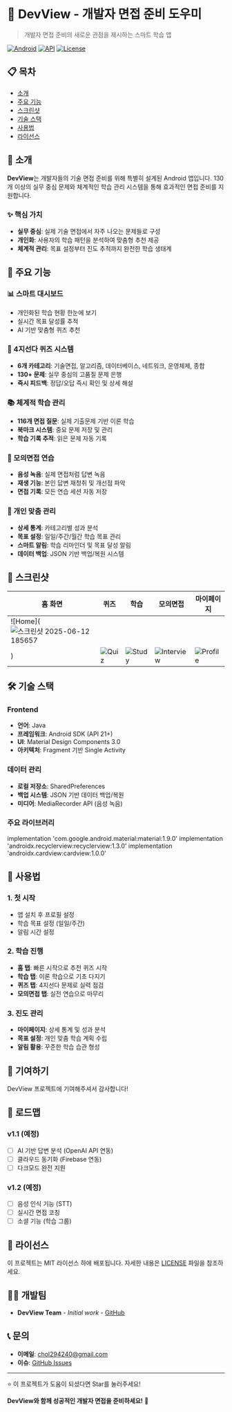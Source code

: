 # 📱 DevView - 개발자 면접 준비 도우미

> 개발자 면접 준비의 새로운 관점을 제시하는 스마트 학습 앱

[![Android](https://img.shields.io/badge/Platform-Android-green.svg)](https://android.com)
[![API](https://img.shields.io/badge/API-21%2B-brightgreen.svg?style=flat)](https://android-arsenal.com/api?level=21)
[![License](https://img.shields.io/badge/License-MIT-blue.svg)](LICENSE)

## 📋 목차
- [소개](#-소개)
- [주요 기능](#-주요-기능)
- [스크린샷](#-스크린샷)
- [기술 스택](#-기술-스택)
- [사용법](#-사용법)
- [라이선스](#-라이선스)

## 🎯 소개

**DevView**는 개발자들의 기술 면접 준비를 위해 특별히 설계된 Android 앱입니다. 
130개 이상의 실무 중심 문제와 체계적인 학습 관리 시스템을 통해 효과적인 면접 준비를 지원합니다.

### ✨ 핵심 가치
- **실무 중심**: 실제 기술 면접에서 자주 나오는 문제들로 구성
- **개인화**: 사용자의 학습 패턴을 분석하여 맞춤형 추천 제공
- **체계적 관리**: 목표 설정부터 진도 추적까지 완전한 학습 생태계

## 🚀 주요 기능

### 📊 스마트 대시보드
- 개인화된 학습 현황 한눈에 보기
- 실시간 목표 달성률 추적
- AI 기반 맞춤형 퀴즈 추천

### 📝 4지선다 퀴즈 시스템
- **6개 카테고리**: 기술면접, 알고리즘, 데이터베이스, 네트워크, 운영체제, 종합
- **130+ 문제**: 실무 중심의 고품질 문제 은행
- **즉시 피드백**: 정답/오답 즉시 확인 및 상세 해설

### 📚 체계적 학습 관리
- **116개 면접 질문**: 실제 기출문제 기반 이론 학습
- **북마크 시스템**: 중요 문제 저장 및 관리
- **학습 기록 추적**: 읽은 문제 자동 기록

### 🎤 모의면접 연습
- **음성 녹음**: 실제 면접처럼 답변 녹음
- **재생 기능**: 본인 답변 재청취 및 개선점 파악
- **면접 기록**: 모든 연습 세션 자동 저장

### 👤 개인 맞춤 관리
- **상세 통계**: 카테고리별 성과 분석
- **목표 설정**: 일일/주간/월간 학습 목표 관리
- **스마트 알림**: 학습 리마인더 및 목표 달성 알림
- **데이터 백업**: JSON 기반 백업/복원 시스템

## 📱 스크린샷

| 홈 화면 | 퀴즈 | 학습 | 모의면접 | 마이페이지 |
|---------|------|------|----------|------------|
| ![Home](![스크린샷 2025-06-12 185657](https://github.com/user-attachments/assets/c9ce47ec-8fb0-4a10-b421-f2557ca0b2dc)
) | ![Quiz](screenshots/quiz.png) | ![Study](screenshots/study.png) | ![Interview](screenshots/interview.png) | ![Profile](screenshots/profile.png) |

## 🛠️ 기술 스택

### Frontend
- **언어**: Java
- **프레임워크**: Android SDK (API 21+)
- **UI**: Material Design Components 3.0
- **아키텍처**: Fragment 기반 Single Activity

### 데이터 관리
- **로컬 저장소**: SharedPreferences
- **백업 시스템**: JSON 기반 데이터 백업/복원
- **미디어**: MediaRecorder API (음성 녹음)

### 주요 라이브러리
implementation 'com.google.android.material:material:1.9.0'
implementation 'androidx.recyclerview:recyclerview:1.3.0'
implementation 'androidx.cardview:cardview:1.0.0'

## 📖 사용법

### 1. 첫 시작
- 앱 설치 후 프로필 설정
- 학습 목표 설정 (일일/주간)
- 알림 시간 설정

### 2. 학습 진행
- **홈 탭**: 빠른 시작으로 추천 퀴즈 시작
- **학습 탭**: 이론 학습으로 기초 다지기
- **퀴즈 탭**: 4지선다 문제로 실력 점검
- **모의면접 탭**: 실전 연습으로 마무리

### 3. 진도 관리
- **마이페이지**: 상세 통계 및 성과 분석
- **목표 설정**: 개인 맞춤 학습 계획 수립
- **알림 활용**: 꾸준한 학습 습관 형성

## 🤝 기여하기

DevView 프로젝트에 기여해주셔서 감사합니다! 

## 🔮 로드맵

### v1.1 (예정)
- [ ] AI 기반 답변 분석 (OpenAI API 연동)
- [ ] 클라우드 동기화 (Firebase 연동)
- [ ] 다크모드 완전 지원

### v1.2 (예정)
- [ ] 음성 인식 기능 (STT)
- [ ] 실시간 면접 코칭
- [ ] 소셜 기능 (학습 그룹)

## 📄 라이선스

이 프로젝트는 MIT 라이선스 하에 배포됩니다. 자세한 내용은 [LICENSE](LICENSE) 파일을 참조하세요.

## 👨‍💻 개발팀

- **DevView Team** - *Initial work* - [GitHub](https://github.com/sam3319)

## 📞 문의

- **이메일**: chol294240@gmail.com
- **이슈**: [GitHub Issues](https://github.com/sam3319/FinalProject/issues)

---

⭐ 이 프로젝트가 도움이 되셨다면 Star를 눌러주세요!

**DevView와 함께 성공적인 개발자 면접을 준비하세요!** 🚀
